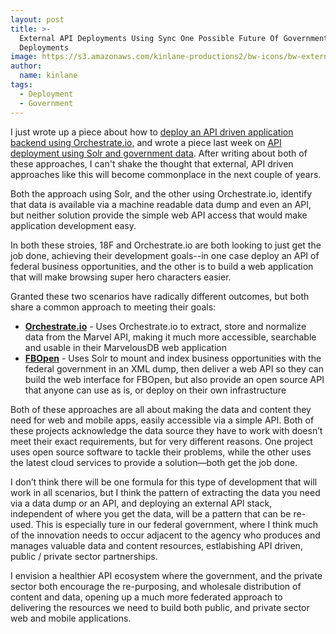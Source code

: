 ```yaml
---
layout: post
title: >-
  External API Deployments Using Sync One Possible Future Of Government API
  Deployments
image: https://s3.amazonaws.com/kinlane-productions2/bw-icons/bw-external.png
author:
  name: kinlane
tags:
  - Deployment
  - Government
---
```

I just wrote up a piece about how to [deploy an API driven application backend using Orchestrate.io,](http://apievangelist.com/2014/04/15/api-driven-backend-for-apps-using-orchestrateio/) and wrote a piece last week on [API deployment using Solr and government data](http://apievangelist.com/2014/04/14/liberate-government-data-by-deploying-web-apis-with-solr/). After writing about both of these approaches, I can't shake the thought that external, API driven approaches like this will become commonplace in the next couple of years.

Both the approach using Solr, and the other using Orchestrate.io, identify that data is available via a machine readable data dump and even an API, but neither solution provide the simple web API access that would make application development easy.

In both these stroies, 18F and Orchestrate.io are both looking to just get the job done, achieving their development goals--in one case deploy an API of federal business opportunities, and the other is to build a web application that will make browsing super hero characters easier.

Granted these two scenarios have radically different outcomes, but both share a common approach to meeting their goals:

*   **[Orchestrate.io](http://apievangelist.com/2014/04/15/api-driven-backend-for-apps-using-orchestrateio/)** - Uses Orchestrate.io to extract, store and normalize data from the Marvel API, making it much more accessible, searchable and usable in their MarvelousDB web application
*   **[FBOpen](http://apievangelist.com/2014/04/08/18f-shows-what-is-possible-in-government-with-fbopen-api/)** - Uses Solr to mount and index business opportunities with the federal government in an XML dump, then deliver a web API so they can build the web interface for FBOpen, but also provide an open source API that anyone can use as is, or deploy on their own infrastructure

Both of these approaches are all about making the data and content they need for web and mobile apps, easily accessible via a simple API. Both of these projects acknowledge the data source they have to work with doesn’t meet their exact requirements, but for very different reasons. One project uses open source software to tackle their problems, while the other uses the latest cloud services to provide a solution—both get the job done.

I don’t think there will be one formula for this type of development that will work in all scenarios, but I think the pattern of extracting the data you need via a data dump or an API, and deploying an external API stack, independent of where you get the data, will be a pattern that can be re-used. This is especially ture in our federal government, where I think much of the innovation needs to occur adjacent to the agency who produces and manages valuable data and content resources, estlabishing API driven, public / private sector partnerships.

I envision a healthier API ecosystem where the government, and the private sector both encourage the re-purposing, and wholesale distribution of content and data, opening up a much more federated approach to delivering the resources we need to build both public, and private sector web and mobile applications.